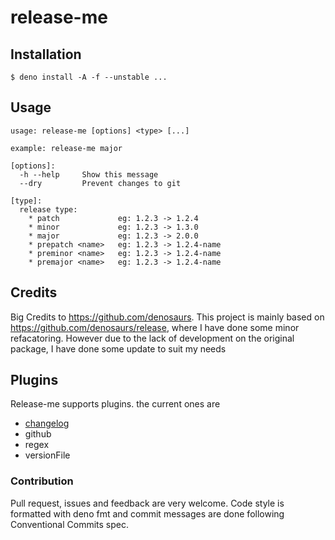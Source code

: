 # release-me

## Installation

```
$ deno install -A -f --unstable ...
```

## Usage

```
usage: release-me [options] <type> [...]

example: release-me major

[options]:
  -h --help     Show this message
  --dry         Prevent changes to git

[type]:
  release type:
    * patch             eg: 1.2.3 -> 1.2.4
    * minor             eg: 1.2.3 -> 1.3.0
    * major             eg: 1.2.3 -> 2.0.0
    * prepatch <name>   eg: 1.2.3 -> 1.2.4-name
    * preminor <name>   eg: 1.2.3 -> 1.2.4-name
    * premajor <name>   eg: 1.2.3 -> 1.2.4-name
```

## Credits

Big Credits to https://github.com/denosaurs. This project is mainly based on
https://github.com/denosaurs/release, where I have done some minor refacatoring.
However due to the lack of development on the original package, I have done some
update to suit my needs

## Plugins

Release-me supports plugins. the current ones are

- [changelog](./plugin/changelog/mod.ts)
- github
- regex
- versionFile

### Contribution

Pull request, issues and feedback are very welcome. Code style is formatted with
deno fmt and commit messages are done following Conventional Commits spec.
